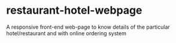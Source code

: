 # restaurant-hotel-webpage
A responsive front-end web-page to know details of the particular hotel/restaurant and with online ordering system
